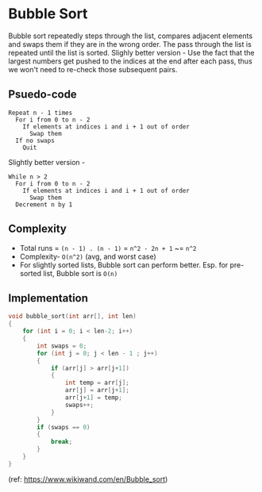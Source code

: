 # Bubble Sort

Bubble sort repeatedly steps through the list, compares adjacent elements and swaps them if they are in the wrong order.
The pass through the list is repeated until the list is sorted. 
Slighly better version - Use the fact that the largest numbers get pushed to the indices at the end after each pass, thus we won't need to re-check those subsequent pairs.

## Psuedo-code
```
Repeat n - 1 times
  For i from 0 to n - 2
    If elements at indices i and i + 1 out of order
      Swap them
  If no swaps
    Quit
```

Slightly better version -
```
While n > 2
  For i from 0 to n - 2
    If elements at indices i and i + 1 out of order
      Swap them
  Decrement n by 1
```

## Complexity
- Total runs = `(n - 1) . (n - 1)` = `n^2 - 2n + 1` ~= `n^2`
- Complexity- `O(n^2)` (avg, and worst case)
- For slightly sorted lists, Bubble sort can perform better. Esp. for pre-sorted list, Bubble sort is `O(n)`

## Implementation

```c
void bubble_sort(int arr[], int len)
{
    for (int i = 0; i < len-2; i++)
    {
        int swaps = 0;
        for (int j = 0; j < len - 1 ; j++)
        {
            if (arr[j] > arr[j+1])
            {
                int temp = arr[j];
                arr[j] = arr[j+1];
                arr[j+1] = temp;
                swaps++;
            }
        }
        if (swaps == 0)
        {
            break;
        }
    }
}
```
(ref: https://www.wikiwand.com/en/Bubble_sort)
